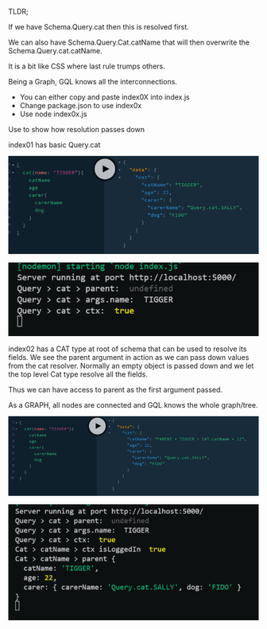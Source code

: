 TLDR;

If we have Schema.Query.cat then this is resolved first.

We can also have Schema.Query.Cat.catName that will then overwrite the Schema.Query.cat.catName.

It is a bit like CSS where last rule trumps others.

Being a Graph, GQL knows all the interconnections.

-  You can either copy and paste index0X into index.js
-  Change package.json to use index0x
-  Use node index0x.js

Use to show how resolution passes down

index01 has basic Query.cat

![gql](/_images/15-index01.png)

![gql](/_images/15-index01-console.png)

index02 has a CAT type at root of schema that can be used to resolve its fields.
We see the parent argument in action as we can pass down values from the cat resolver. Normally an empty object is passed down and we let the top level Cat type resolve all the fields.

Thus we can have access to parent as the first argument passed.

As a GRAPH, all nodes are connected and GQL knows the whole graph/tree.

![gql](/_images/15-index02.png)

![gql](/_images/15-index02-console.png)
